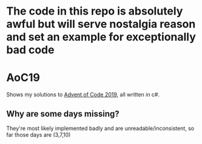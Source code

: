 # The code in this repo is absolutely awful but will serve nostalgia reason and set an example for exceptionally bad code

# AoC19
Shows my solutions to [Advent of Code 2019](https://adventofcode.com/), all written in c#.

## Why are some days missing?
They're most likely implemented badly and are unreadable/inconsistent, so far those days are (3,7,10)
